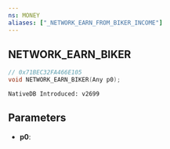 ```yaml
---
ns: MONEY 
aliases: ["_NETWORK_EARN_FROM_BIKER_INCOME"] 
---
```


## NETWORK_EARN_BIKER

```c
// 0x71BEC32FA466E105 
void NETWORK_EARN_BIKER(Any p0);
```

```
NativeDB Introduced: v2699
```

## Parameters
* **p0**:
